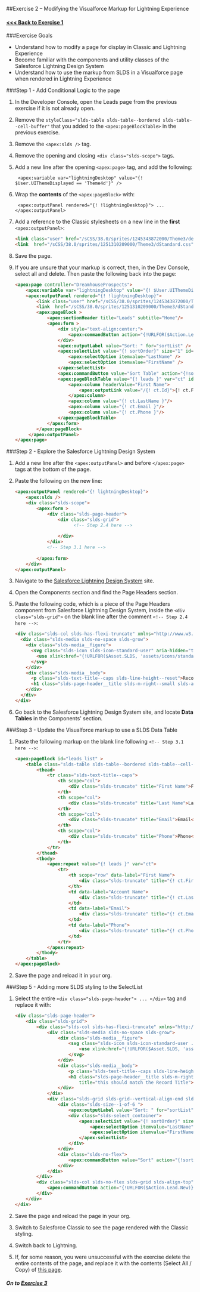 ##Exercise 2 – Modifying the Visualforce Markup for Lightning Experience

#### [<<< Back to Exercise 1](README.md)

###Exercise Goals

* Understand how to modify a page for display in Classic and Lightning Experience
* Become familiar with the components and utility classes of the Salesforce Lightning Design System
* Understand how to use the markup from SLDS in a Visualforce page when rendered in Lightning Experience

###Step 1 - Add Conditional Logic to the page

1. In the Developer Console, open the Leads page from the previous exercise if it is not already open.
2. Remove the `styleClass="slds-table slds-table--bordered slds-table--cell-buffer"` that you added to the `<apex:pageBlockTable>` in the previous exercise.
3. Remove the `<apex:slds />` tag.
4. Remove the opening and closing `<div class="slds-scope">` tags.
5. Add a new line after the opening `<apex:page>` tag, and add the following:

		<apex:variable var="lightningDesktop" value="{! $User.UIThemeDisplayed == 'Theme4d'}" />
	
6. Wrap the **contents** of the `<apex:pageBlock>` with:

		<apex:outputPanel rendered="{! !lightningDesktop}"> ... </apex:outputPanel>

7. Add a reference to the Classic stylesheets on a new line in the **first** `<apex:outputPanel>`:

	```html
	<link class="user" href="/sCSS/38.0/sprites/1245343872000/Theme3/default/elements.css" rel="stylesheet" type="text/css" />
   <link  href="/sCSS/38.0/sprites/1251310209000/Theme3/dStandard.css" rel="stylesheet" type="text/css" />
	```
    
9. Save the page.
10. If you are unsure that your markup is correct, then, in the Dev Console, select all and delete. Then paste the following back into the page:

	```html
	<apex:page controller="DreamhouseProspects">
	    <apex:variable var="lightningDesktop" value="{! $User.UIThemeDisplayed == 'Theme4d'}" />
	    <apex:outputPanel rendered="{! !lightningDesktop}">
		    <link class="user" href="/sCSS/38.0/sprites/1245343872000/Theme3/default/elements.css" rel="stylesheet" type="text/css" />
		    <link  href="/sCSS/38.0/sprites/1251310209000/Theme3/dStandard.css" rel="stylesheet" type="text/css" />
	        <apex:pageBlock >
	            <apex:sectionHeader title="Leads" subtitle="Home"/>
	            <apex:form >
	                <div style="text-align:center;">
	                    <apex:commandButton action="{!URLFOR($Action.Lead.New)}" value="New"/>
	                </div>
	                <apex:outputLabel value="Sort: " for="sortList" />
	                <apex:selectList value="{! sortOrder}" size="1" id="sortList">
	                    <apex:selectOption itemvalue="LastName" />
	                    <apex:selectOption itemvalue="FirstName" />
	                </apex:selectList>
	                <apex:commandButton value="Sort Table" action="{!sortList}" reRender="leads_list"/>
	                <apex:pageBlockTable value="{! leads }" var="ct" id="leads_list">
	                    <apex:column headerValue="First Name">
	                        <apex:outputLink value="/{! ct.Id}">{! ct.FirstName }</apex:outputLink>
	                    </apex:column>
	                    <apex:column value="{! ct.LastName }"/>
	                    <apex:column value="{! ct.Email }"/>
	                    <apex:column value="{! ct.Phone }"/>
	                </apex:pageBlockTable>              
	            </apex:form>
	        </apex:pageBlock>
	     </apex:outputPanel>
	</apex:page>
	```

###Step 2 - Explore the Salesforce Lightning Design System

1. Add a new line after the `<apex:outputPanel>` and before `</apex:page>` tags at the bottom of the page.
2. Paste the following on the new line:

	```html
	<apex:outputPanel rendered="{! lightningDesktop}">
        <apex:slds />
        <div class="slds-scope">
            <apex:form >
                <div class="slds-page-header">
                    <div class="slds-grid">
                    	  <!-- Step 2.4 here -->
                    	  
                    </div>
                </div>
                <!-- Step 3.1 here -->
                
            </apex:form>
        </div>
    </apex:outputPanel>
	```
3. Navigate to the [Salesforce Lightning Design System](http://getslds.com) site.
4. Open the Components section and find the Page Headers section.
5. Paste the following code, which is a piece of the Page Headers component from Salesforce Lightning Design System, inside the `<div class="slds-grid">` on the blank line after the comment `<!-- Step 2.4 here -->`:

	```html
	<div class="slds-col slds-has-flexi-truncate" xmlns="http://www.w3.org/2000/svg" xmlns:xlink="http://www.w3.org/1999/xlink">
      <div class="slds-media slds-no-space slds-grow">
        <div class="slds-media__figure">
          <svg class="slds-icon slds-icon-standard-user" aria-hidden="true">
            <use xlink:href="{!URLFOR($Asset.SLDS, 'assets/icons/standard-sprite/svg/symbols.svg#lead')}"></use>
          </svg> 
        </div>
        <div class="slds-media__body">
          <p class="slds-text-title--caps slds-line-height--reset">Record Type</p>
          <h1 class="slds-page-header__title slds-m-right--small slds-align-middle slds-truncate" title="this should match the Record Title">Record Title</h1>
        </div>
      </div>
    </div>
	```
    
5. Go back to the Salesforce Lightning Design System site, and locate **Data Tables** in the Components' section.

###Step 3 - Update the Visualforce markup to use a SLDS Data Table

1. Paste the following markup on the blank line following `<!-- Step 3.1 here -->`:

	```html
	<apex:pageBlock id="leads_list" >
        <table class="slds-table slds-table--bordered slds-table--cell-buffer">
            <thead>
                <tr class="slds-text-title--caps">
                    <th scope="col">
                        <div class="slds-truncate" title="First Name">First Name</div>
                    </th>
                    <th scope="col">
                        <div class="slds-truncate" title="Last Name">Last Name</div>
                    </th>
                    <th scope="col">
                        <div class="slds-truncate" title="Email">Email</div>
                    </th>
                    <th scope="col">
                        <div class="slds-truncate" title="Phone">Phone</div>
                    </th>
                </tr>
            </thead>
            <tbody>
                <apex:repeat value="{! leads }" var="ct">
                    <tr>
                        <th scope="row" data-label="First Name">
                            <div class="slds-truncate" title="{! ct.FirstName }"><apex:outputLink value="/{! ct.Id}">{! ct.FirstName }</apex:outputLink></div>
                        </th>
                        <td data-label="Account Name">
                            <div class="slds-truncate" title="{! ct.LastName }">{! ct.LastName }</div>
                        </td>
                        <td data-label="Email">
                            <div class="slds-truncate" title="{! ct.Email }">{! ct.Email }</div>
                        </td>
                        <td data-label="Phone">
                            <div class="slds-truncate" title="{! ct.Phone }">{! ct.Phone }</div>
                        </td>
                    </tr>
                </apex:repeat>
            </tbody>
        </table>
   </apex:pageBlock>
	```

2. Save the page and reload it in your org.

###Step 5 - Adding more SLDS styling to the SelectList

1. Select the entire `<div class="slds-page-header"> ... </div>` tag and replace it with:

	```html
	<div class="slds-page-header">
        <div class="slds-grid">
            <div class="slds-col slds-has-flexi-truncate" xmlns="http://www.w3.org/2000/svg" xmlns:xlink="http://www.w3.org/1999/xlink">
                <div class="slds-media slds-no-space slds-grow">
                    <div class="slds-media__figure">
                        <svg class="slds-icon slds-icon-standard-user .slds-icon--small" aria-hidden="true">
                            <use xlink:href="{!URLFOR($Asset.SLDS, 'assets/icons/standard-sprite/svg/symbols.svg#lead')}"></use>
                        </svg> 
                    </div>
                    <div class="slds-media__body">
                        <p class="slds-text-title--caps slds-line-height--reset">Lead</p>
                        <h1 class="slds-page-header__title slds-m-right--small slds-align-middle slds-truncate" 
                            title="this should match the Record Title">Home</h1>
                    </div>
                </div>
                <div class="slds-grid slds-grid--vertical-align-end slds-m-vertical--small">
                    <div class="slds-size--1-of-6 ">
                        <apex:outputLabel value="Sort: " for="sortList" styleClass="slds-form-element__label" />
                        <div class="slds-select_container">
                            <apex:selectList value="{! sortOrder}" size="1" id="sortList" styleClass="slds-select">
                                <apex:selectOption itemvalue="LastName" />
                                <apex:selectOption itemvalue="FirstName" />
                            </apex:selectList>
                        </div>
                    </div>
                    <div class="slds-no-flex">
                        <apex:commandButton value="Sort" action="{!sortList}" reRender="leads_list" styleClass="slds-button slds-button--neutral"/>
                    </div>
                </div>
            </div>
            <div class="slds-col slds-no-flex slds-grid slds-align-top">
                <apex:commandButton action="{!URLFOR($Action.Lead.New)}" value="New" styleClass="slds-button slds-button--neutral"/>
            </div>
        </div>
   </div>
	```

2. Save the page and reload the page in your org.
3. Switch to Salesforce Classic to see the page rendered with the Classic styling.
4. Switch back to Lightning.
5. If, for some reason, you were unsuccessful with the exercise delete the entire contents of the page, and replace it with the contents (Select All / Copy) of [this page](https://raw.githubusercontent.com/garazi/LightningAdoptionWorkshop/master/Exercise_2/src/pages/DreamhouseLeads.page).


##### On to **[Exercise 3](https://github.com/garazi/LightningAdoptionWorkshop/blob/master/docs/Exercise_3.md)**
